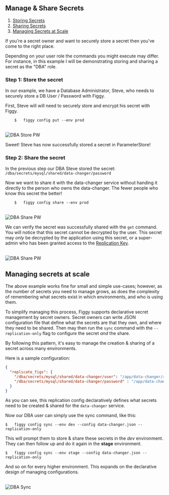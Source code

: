 ## Manage & Share Secrets

1. [Storing Secrets](#step-1-store-the-secret)
1. [Sharing Secrets](#step-2-share-the-secret)
1. [Managing Secrets at Scale](#managing-secrets-at-scale)

If you're a secret owner and want to securely store a secret then you've come to the right place. 

Depending on your user role the commands you might execute may differ. For instance, in this example I will be demonstrating
storing and sharing a secret as the "DBA" role.

### Step 1: Store the secret
In our example, we have a Database Administrator, Steve, who needs to securely store a DB User / Password with Figgy.

First, Steve will will need to securely store and encrypt his secret with Figgy. 

```console
    $   figgy config put --env prod
```

<br/>![DBA Store PW](/images/gifs/dba-put-password.gif)<br/>

Sweet! Steve has now successfully stored a secret in ParameterStore!

### Step 2: Share the secret

In the previous step our DBA Steve stored the secret: `/dba/secrets/mysql/shared/data-changer/password`

Now we want to share it with the data-changer service without handing it directly to the person who owns the 
data-changer. The fewer people who know this secret the better!

```console
    $   figgy config share --env prod
```

<br/>![DBA Share PW](/images/gifs/dba-share-password.gif)<br/>


We can verify the secret was successfully shared with the `get` command. You will notice that this secret cannot be 
decrypted by the user. This secret may _only_ be decrypted by the application using this secret, or a super-admin who
has been granted access to the [Replication Key](/advanced/confidentiality.html).


<br/>![DBA Share PW](/images/gifs/dba-get-password.gif)<br/>

## Managing secrets at scale

The above example works fine for small and simple use-cases; however, as the number of secrets you need to manage
grows, as does the complexity of remembering what secrets exist in which environments, and who is using them.

To simplify managing this process, Figgy supports declarative secret management by secret owners. Secret owners
can write JSON configuration file that define what the secrets are that they own, and where they need to be
shared. Then may then run the `sync` command with the `--replication-only` flag to configure the secret _and_ the share.

By following this pattern, it's easy to manage the creation & sharing of a secret across many environments.

Here is a sample configuration:
```json
{
  "replicate_figs": {
    "/dba/secrets/mysql/shared/data-changer/user": "/app/data-changer/replicated/secrets/mysql/user",
    "/dba/secrets/mysql/shared/data-changer/password" : "/app/data-changer/replicated/secrets/mysql/password"
  }
}
```

As you can see, this replication config declaratively defines what secrets need to be created & shared for the 
`data-changer` service.

Now our DBA user can simply use the sync command, like this:

    $   figgy config sync --env dev --config data-changer.json --replication-only

This will prompt them to store & share these secrets in the *dev* environment. They can then follow up and do it again
in the **stage** environment.

    $   figgy config sync --env stage --config data-changer.json --replication-only
    
    
And so on for every higher environment. This expands on the declarative design of managing configurations.

<br/>![DBA Sync](/images/gifs/dba-sync-repl-only.gif)<br/>

